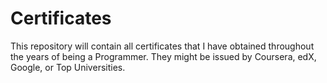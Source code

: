 # Certificates
This repository will contain all certificates that I have obtained throughout the years of being a Programmer. 
They might be issued by Coursera, edX, Google, or Top Universities. 
